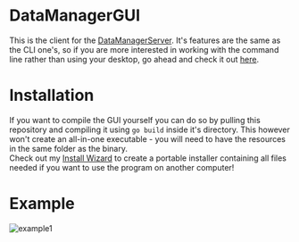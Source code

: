# DataManagerGUI
This is the client for the [DataManagerServer](https://github.com/JojiiOfficial/DataManagerServer). It's features are the same as the CLI one's, so
if you are more interested in working with the command line rather than using your desktop, go ahead and check it out
[here](https://github.com/DataManager-Go/DataManagerCLI).

# Installation
If you want to compile the GUI yourself you can do so by pulling this repository and compiling it using ```go build``` inside it's directory. This however won't create an all-in-one executable - you will need to have the resources in the same folder as the binary.<br>
Check out my [Install Wizard](https://github.com/Yukaru-san/InstallWizard) to create a portable installer containing all files needed if you want to use the program on another computer!

# Example
![example1](https://very.highly.illegal-dark-web-server.xyz/preview/raw/KUtn0f2LAkSsLkTsIZkMcQPKz)
